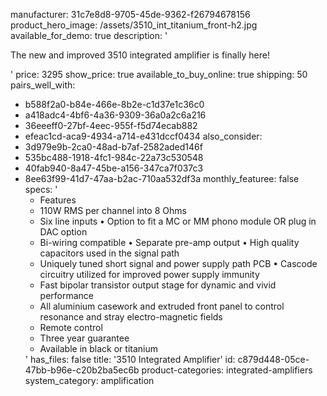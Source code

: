 manufacturer: 31c7e8d8-9705-45de-9362-f26794678156
product_hero_image: /assets/3510_int_titanium_front-h2.jpg
available_for_demo: true
description: '<p>The new and improved 3510 integrated amplifier is finally here!</p>'
price: 3295
show_price: true
available_to_buy_online: true
shipping: 50
pairs_well_with:
  - b588f2a0-b84e-466e-8b2e-c1d37e1c36c0
  - a418adc4-4bf6-4a36-9309-36a0a2c6a216
  - 36eeeff0-27bf-4eec-955f-f5d74ecab882
  - efeac1cd-aca9-4934-a714-e431dccf0434
also_consider:
  - 3d979e9b-2ca0-48ad-b7af-2582aded146f
  - 535bc488-1918-4fc1-984c-22a73c530548
  - 40fab940-8a47-45be-a156-347ca7f037c3
  - 8ee63f99-41d7-47aa-b2ac-710aa532df3a
monthly_featuree: false
specs: '<ul><li>Features&nbsp;</li><li>110W RMS per channel into 8 Ohms&nbsp;</li><li>Six line inputs&nbsp;• Option to fit a MC or MM phono module OR plug in DAC option&nbsp;</li><li>Bi-wiring compatible&nbsp;• Separate pre-amp output&nbsp;• High quality capacitors used in the signal path&nbsp;</li><li>Uniquely tuned short signal and power supply path PCB&nbsp;• Cascode circuitry utilized for improved power supply immunity&nbsp;</li><li>Fast bipolar transistor output stage for dynamic and vivid performance&nbsp;</li><li>All aluminium casework and extruded front panel to control resonance and stray electro-magnetic fields&nbsp;</li><li>Remote control&nbsp;&nbsp;</li><li>Three year guarantee&nbsp;</li><li>Available in black or titanium&nbsp;</li></ul>'
has_files: false
title: '3510 Integrated Amplifier'
id: c879d448-05ce-47bb-b96e-c20b2ba5ec6b
product-categories: integrated-amplifiers
system_category: amplification
